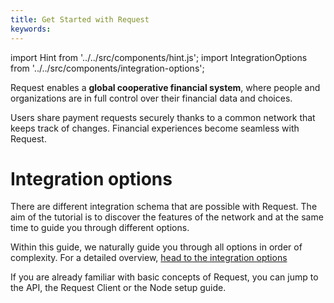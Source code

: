 ```yaml
---
title: Get Started with Request
keywords:
---
```


import Hint from '../../src/components/hint.js';
import IntegrationOptions from '../../src/components/integration-options';


Request enables a **global cooperative financial system**, where people and organizations are in full control over their financial data and choices.

Users share payment requests securely thanks to a common network that keeps track of changes. Financial experiences become seamless with Request.

# Integration options

There are different integration schema that are possible with Request. The aim of the tutorial is to discover the features of the network and at the same time to guide you through different options.


<IntegrationOptions />

Within this guide, we naturally guide you through all options in order of complexity. For a detailed overview, [head to the integration options](/docs/others/integration-options)

<Hint style="info">

If you are already familiar with basic concepts of Request, you can jump to the API, the Request Client or the Node setup guide.

</Hint>

